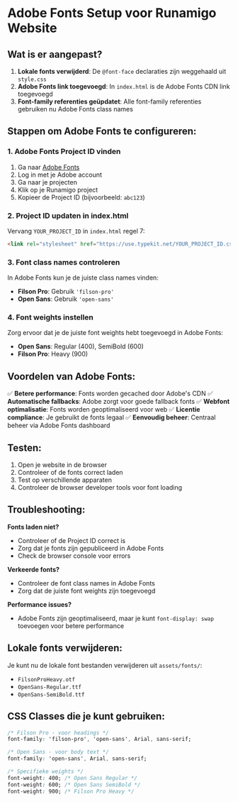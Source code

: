 # Adobe Fonts Setup voor Runamigo Website

## Wat is er aangepast?

1. **Lokale fonts verwijderd**: De `@font-face` declaraties zijn weggehaald uit `style.css`
2. **Adobe Fonts link toegevoegd**: In `index.html` is de Adobe Fonts CDN link toegevoegd
3. **Font-family referenties geüpdatet**: Alle font-family referenties gebruiken nu Adobe Fonts class names

## Stappen om Adobe Fonts te configureren:

### 1. Adobe Fonts Project ID vinden
1. Ga naar [Adobe Fonts](https://fonts.adobe.com/)
2. Log in met je Adobe account
3. Ga naar je projecten
4. Klik op je Runamigo project
5. Kopieer de Project ID (bijvoorbeeld: `abc123`)

### 2. Project ID updaten in index.html
Vervang `YOUR_PROJECT_ID` in `index.html` regel 7:
```html
<link rel="stylesheet" href="https://use.typekit.net/YOUR_PROJECT_ID.css">
```

### 3. Font class names controleren
In Adobe Fonts kun je de juiste class names vinden:
- **Filson Pro**: Gebruik `'filson-pro'` 
- **Open Sans**: Gebruik `'open-sans'`

### 4. Font weights instellen
Zorg ervoor dat je de juiste font weights hebt toegevoegd in Adobe Fonts:
- **Open Sans**: Regular (400), SemiBold (600)
- **Filson Pro**: Heavy (900)

## Voordelen van Adobe Fonts:

✅ **Betere performance**: Fonts worden gecached door Adobe's CDN
✅ **Automatische fallbacks**: Adobe zorgt voor goede fallback fonts
✅ **Webfont optimalisatie**: Fonts worden geoptimaliseerd voor web
✅ **Licentie compliance**: Je gebruikt de fonts legaal
✅ **Eenvoudig beheer**: Centraal beheer via Adobe Fonts dashboard

## Testen:

1. Open je website in de browser
2. Controleer of de fonts correct laden
3. Test op verschillende apparaten
4. Controleer de browser developer tools voor font loading

## Troubleshooting:

**Fonts laden niet?**
- Controleer of de Project ID correct is
- Zorg dat je fonts zijn gepubliceerd in Adobe Fonts
- Check de browser console voor errors

**Verkeerde fonts?**
- Controleer de font class names in Adobe Fonts
- Zorg dat de juiste font weights zijn toegevoegd

**Performance issues?**
- Adobe Fonts zijn geoptimaliseerd, maar je kunt `font-display: swap` toevoegen voor betere performance

## Lokale fonts verwijderen:

Je kunt nu de lokale font bestanden verwijderen uit `assets/fonts/`:
- `FilsonProHeavy.otf`
- `OpenSans-Regular.ttf` 
- `OpenSans-SemiBold.ttf`

## CSS Classes die je kunt gebruiken:

```css
/* Filson Pro - voor headings */
font-family: 'filson-pro', 'open-sans', Arial, sans-serif;

/* Open Sans - voor body text */
font-family: 'open-sans', Arial, sans-serif;

/* Specifieke weights */
font-weight: 400; /* Open Sans Regular */
font-weight: 600; /* Open Sans SemiBold */
font-weight: 900; /* Filson Pro Heavy */
``` 